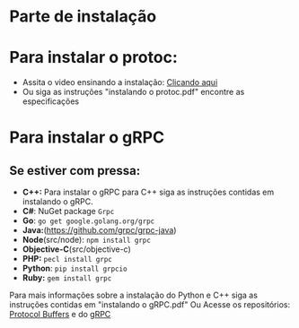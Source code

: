 Parte de instalação
===================================================

# Para instalar o protoc:

* Assita o video ensinando a instalação: [Clicando aqui](www.youtube.com)
* Ou siga as instruções "instalando o protoc.pdf" encontre as especificações

# Para instalar o gRPC

## Se estiver com pressa:	

 * **C++:** Para instalar o gRPC para C++ siga as instruções contidas em instalando o gRPC.
 * **C#**: NuGet package `Grpc`
 * **Go**: `go get google.golang.org/grpc`
 * **Java:**(https://github.com/grpc/grpc-java)
 * **Node**(src/node): `npm install grpc`
 * **Objective-C**(src/objective-c)
 * **PHP:** `pecl install grpc`
 * **Python**: `pip install grpcio`
 * **Ruby:** `gem install grpc`

 Para mais informações sobre a instalação do Python e C++ siga as instruções contidas em "instalando o gRPC.pdf"
 Ou Acesse os repositórios: [Protocol Buffers](https://github.com/google/protobuf/) e do [gRPC](https://github.com/grpc) 
